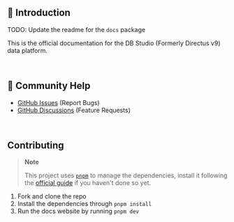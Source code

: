 ## 🐰 Introduction

TODO: Update the readme for the `docs` package

This is the official documentation for the DB Studio (Formerly Directus v9) data platform.

<br />

## 🤔 Community Help

- [GitHub Issues](https://github.com/pxslip/db-studio/issues) (Report Bugs)
- [GitHub Discussions](https://github.com/pxslip/db-studio/discussions) (Feature Requests)

<br />

## Contributing

> **Note**
>
> This project uses [`pnpm`](https://pnpm.io) to manage the dependencies, install it following the
> [official guide](https://pnpm.io/installation#using-corepack) if you haven't done so yet.

1. Fork and clone the repo
2. Install the dependencies through `pnpm install`
3. Run the docs website by running `pnpm dev`

